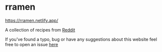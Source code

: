 # rramen

https://rramen.netlify.app/

A collection of recipes from [Reddit](https://www.reddit.com/r/ramen/)

If you've found a typo, bug or have any suggestions about this website feel free to open an issue
[here](https://github.com/jca41/rramen/issues)

